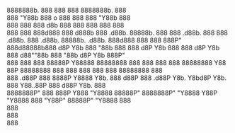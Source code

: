 8888888b.          888       888          888      8888888b.                             888                                    
888  "Y88b         888   o   888          888      888  "Y88b                            888                                    
888    888         888  d8b  888          888      888    888                            888                                    
888    888 888d888 888 d888b 888  .d88b.  88888b.  888    888  .d88b.  888  888  .d88b.  888  .d88b.  88888b.   .d88b.  888d888 
888    888 888P"   888d88888b888 d8P  Y8b 888 "88b 888    888 d8P  Y8b 888  888 d8P  Y8b 888 d88""88b 888 "88b d8P  Y8b 888P"   
888    888 888     88888P Y88888 88888888 888  888 888    888 88888888 Y88  88P 88888888 888 888  888 888  888 88888888 888     
888  .d88P 888     8888P   Y8888 Y8b.     888 d88P 888  .d88P Y8b.      Y8bd8P  Y8b.     888 Y88..88P 888 d88P Y8b.     888     
8888888P"  888     888P     Y888  "Y8888  88888P"  8888888P"   "Y8888    Y88P    "Y8888  888  "Y88P"  88888P"   "Y8888  888     
                                                                                                      888                       
                                                                                                      888                       
                                                                                                      888                       



